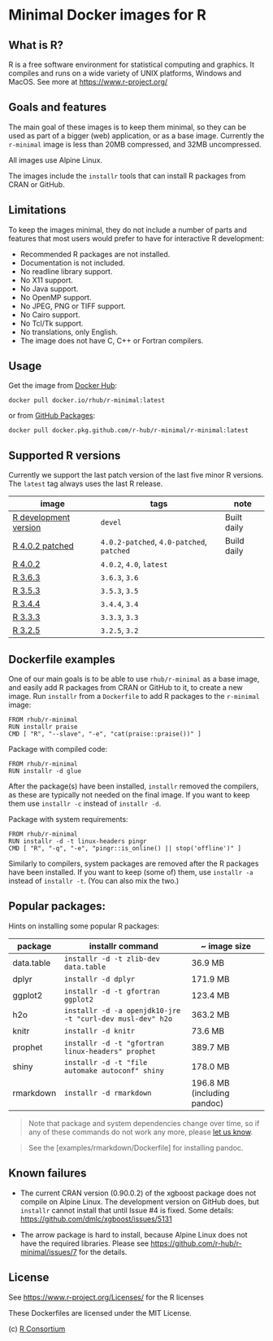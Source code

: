
# Minimal Docker images for R

## What is R?

R is a free software environment for statistical computing and graphics.
It compiles and runs on a wide variety of UNIX platforms, Windows and
MacOS. See more at https://www.r-project.org/

## Goals and features

The main goal of these images is to keep them minimal, so they can be used
as part of a bigger (web) application, or as a base image. Currently the
`r-minimal` image is less than 20MB compressed, and 32MB uncompressed.

All images use Alpine Linux.

The images include the `installr` tools that can install R packages from
CRAN or GitHub.

## Limitations

To keep the images minimal, they do not include a number of parts and
features that most users would prefer to have for interactive R
development:

* Recommended R packages are not installed.
* Documentation is not included.
* No readline library support.
* No X11 support.
* No Java support.
* No OpenMP support.
* No JPEG, PNG or TIFF support.
* No Cairo support.
* No Tcl/Tk support.
* No translations, only English.
* The image does not have C, C++ or Fortran compilers.

## Usage

Get the image from
[Docker Hub](https://hub.docker.com/repository/docker/rhub/r-minimal):

```
docker pull docker.io/rhub/r-minimal:latest
```

or from [GitHub Packages](https://github.com/r-hub/r-minimal/packages/92808?version=latest):

```
docker pull docker.pkg.github.com/r-hub/r-minimal/r-minimal:latest
```

## Supported R versions

Currently we support the last patch version of the last five minor R
versions. The `latest` tag always uses the last R release.

image  | tags   | note
------ | ------ | ----
[R development version](https://github.com/r-hub/r-minimal/packages/92808?version=devel)  | `devel` | Built daily
[R 4.0.2 patched](https://github.com/r-hub/r-minimal/packages/92808?version=patched)  | `4.0.2-patched`, `4.0-patched`, `patched` | Build daily
[R 4.0.2](https://github.com/r-hub/r-minimal/packages/92808?version=4.0.2)  | `4.0.2`, `4.0`, `latest` |
[R 3.6.3](https://github.com/r-hub/r-minimal/packages/92808?version=3.6.3)  | `3.6.3`, `3.6` |
[R 3.5.3](https://github.com/r-hub/r-minimal/packages/92808?version=3.5.3)  | `3.5.3`, `3.5` |
[R 3.4.4](https://github.com/r-hub/r-minimal/packages/92808?version=3.4.4)  | `3.4.4`, `3.4` |
[R 3.3.3](https://github.com/r-hub/r-minimal/packages/92808?version=3.3.3)  | `3.3.3`, `3.3` |
[R 3.2.5](https://github.com/r-hub/r-minimal/packages/92808?version=3.2.5)  | `3.2.5`, `3.2` |

## Dockerfile examples

One of our main goals is to be able to use `rhub/r-minimal` as a base
image, and easily add R packages from CRAN or GitHub to it, to create a
new image. Run `installr` from a `Dockerfile` to add R packages to
the `r-minimal` image:

```
FROM rhub/r-minimal
RUN installr praise
CMD [ "R", "--slave", "-e", "cat(praise::praise())" ]
```

Package with compiled code:

```
FROM rhub/r-minimal
RUN installr -d glue
```

After the package(s) have been installed, `installr` removed the compilers,
as these are typically not needed on the final image. If you want to keep
them use `installr -c` instead of `installr -d`.

Package with system requirements:

```
FROM rhub/r-minimal
RUN installr -d -t linux-headers pingr
CMD [ "R", "-q", "-e", "pingr::is_online() || stop('offline')" ]
```

Similarly to compilers, system packages are removed after the R packages
have been installed. If you want to keep (some of) them, use `installr -a`
instead of `installr -t`. (You can also mix the two.)

## Popular packages:

Hints on installing some popular R packages:

package         | installr command                                          | ~ image size
--------------- | --------------------------------------------------------- | -------------
data.table      | `installr -d -t zlib-dev data.table`                      |  36.9 MB
dplyr           | `installr -d dplyr`                                       | 171.9 MB
ggplot2         | `installr -d -t gfortran ggplot2`                         | 123.4 MB
h2o             | `installr -d -a openjdk10-jre -t "curl-dev musl-dev" h2o` | 363.2 MB
knitr           | `installr -d knitr`                                       |  73.6 MB
prophet         | `installr -d -t "gfortran linux-headers" prophet`         | 389.7 MB
shiny           | `installr -d -t "file automake autoconf" shiny`           | 178.0 MB
rmarkdown       | `installr -d rmarkdown`                                   | 196.8 MB (including pandoc)

> Note that package and system dependencies change over time, so if any
> of these commands do not work any more, please
> [let us know](https://github.com/r-hub/r-minimal).

> See the [examples/rmarkdown/Dockerfile] for installing pandoc.

## Known failures

* The current CRAN version (0.90.0.2) of the xgboost package does not
  compile on Alpine Linux. The development version on GitHub does,
  but `installr` cannot install that until Issue #4 is fixed. Some
  details:
  https://github.com/dmlc/xgboost/issues/5131

* The arrow package is hard to install, because Alpine Linux does not have
  the required libraries. Please see
  https://github.com/r-hub/r-minimal/issues/7 for the details.

## License

See https://www.r-project.org/Licenses/ for the R licenses

These Dockerfiles are licensed under the MIT License.

(c) [R Consortium](https://github.com/rconsortium)

